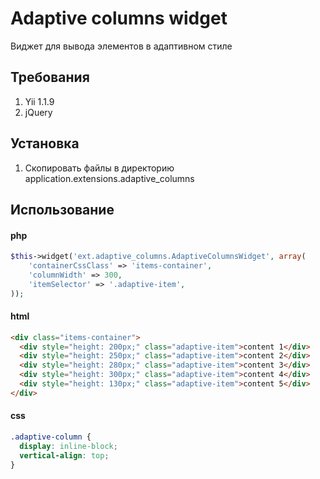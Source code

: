Adaptive columns widget
================

Виджет для вывода элементов в адаптивном стиле


Требования
------------
1. Yii 1.1.9
2. jQuery

Установка
------------
1. Скопировать файлы в директорию application.extensions.adaptive_columns


Использование
------------

#### php
```php
$this->widget('ext.adaptive_columns.AdaptiveColumnsWidget', array(
    'containerCssClass' => 'items-container',
    'columnWidth' => 300,
    'itemSelector' => '.adaptive-item',
));
```

#### html
```html
<div class="items-container">
  <div style="height: 200px;" class="adaptive-item">content 1</div>
  <div style="height: 250px;" class="adaptive-item">content 2</div>
  <div style="height: 280px;" class="adaptive-item">content 3</div>
  <div style="height: 300px;" class="adaptive-item">content 4</div>
  <div style="height: 130px;" class="adaptive-item">content 5</div>   
</div>
```

#### css
```css
.adaptive-column {
  display: inline-block;
  vertical-align: top;
}
```

